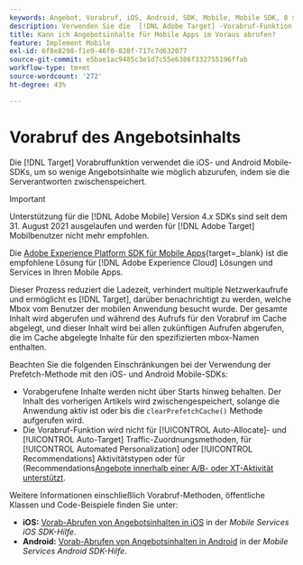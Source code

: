 ```yaml
---
keywords: Angebot, Vorabruf, iOS, Android, SDK, Mobile, Mobile SDK, 8 $
description: Verwenden Sie die  [!DNL Adobe Target] -Vorabruf-Funktion in den iOS- und Android Mobile-SDKs, um Angebotsinhalte durch Zwischenspeichern der Serverantworten so oft wie möglich abzurufen.
title: Kann ich Angebotsinhalte für Mobile Apps im Voraus abrufen?
feature: Implement Mobile
exl-id: 6f8e8298-f1e9-46f0-828f-717c7d632077
source-git-commit: e5bae1ac9485c3e1d7c55e6386f332755196ffab
workflow-type: tm+mt
source-wordcount: '272'
ht-degree: 43%

---
```


# Vorabruf des Angebotsinhalts

Die [!DNL Target] Vorabruffunktion verwendet die iOS- und Android Mobile-SDKs, um so wenige Angebotsinhalte wie möglich abzurufen, indem sie die Serverantworten zwischenspeichert.

>[!IMPORTANT]
>
>Unterstützung für die [!DNL Adobe Mobile] Version 4.*x* SDKs sind seit dem 31. August 2021 ausgelaufen und werden für [!DNL Adobe Target] Mobilbenutzer nicht mehr empfohlen.
>
>Die [Adobe Experience Platform SDK für Mobile Apps](https://developer.adobe.com/client-sdks/documentation/){target=_blank} ist die empfohlene Lösung für [!DNL Adobe Experience Cloud] Lösungen und Services in Ihren Mobile Apps.

Dieser Prozess reduziert die Ladezeit, verhindert multiple Netzwerkaufrufe und ermöglicht es [!DNL Target], darüber benachrichtigt zu werden, welche Mbox vom Benutzer der mobilen Anwendung besucht wurde. Der gesamte Inhalt wird abgerufen und während des Aufrufs für den Vorabruf im Cache abgelegt, und dieser Inhalt wird bei allen zukünftigen Aufrufen abgerufen, die im Cache abgelegte Inhalte für den spezifizierten mbox-Namen enthalten.

Beachten Sie die folgenden Einschränkungen bei der Verwendung der Prefetch-Methode mit den iOS- und Android Mobile-SDKs:

* Vorabgerufene Inhalte werden nicht über Starts hinweg behalten. Der Inhalt des vorherigen Artikels wird zwischengespeichert, solange die Anwendung aktiv ist oder bis die `clearPrefetchCache()` Methode aufgerufen wird.
* Die Vorabruf-Funktion wird nicht für [!UICONTROL Auto-Allocate]- und [!UICONTROL Auto-Target] Traffic-Zuordnungsmethoden, für [!UICONTROL Automated Personalization] oder [!UICONTROL Recommendations] Aktivitätstypen oder für (Recommendations[Angebote innerhalb einer A/B- oder XT-Aktivität unterstützt](https://experienceleague.adobe.com/docs/target/using/recommendations/recommendations-as-an-offer.html?lang=de).

Weitere Informationen einschließlich Vorabruf-Methoden, öffentliche Klassen und Code-Beispiele finden Sie unter:

* **iOS:** [Vorab-Abrufen von Angebotsinhalten in iOS](https://experienceleague.adobe.com/docs/mobile-services/ios/target-ios/c-mob-target-prefetch-ios.html) in der *Mobile Services iOS SDK-Hilfe*.
* **Android:** [Vorab-Abrufen von Angebotsinhalten in Android](https://experienceleague.adobe.com/docs/mobile-services/android/target-android/c-mob-target-prefetch-android.html?lang=de) in der *Mobile Services Android SDK-Hilfe*.
